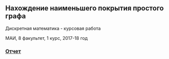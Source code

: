 ## Нахождение наименьшего покрытия простого графа

Дискретная математика - курсовая работа

МАИ, 8 факультет, 1 курс, 2017-18 год

### [Отчет](report.docx)
